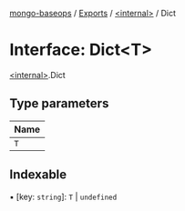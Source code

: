 [mongo-baseops](../README.md) / [Exports](../modules.md) / [\<internal\>](../modules/internal_.md) / Dict

# Interface: Dict\<T\>

[\<internal\>](../modules/internal_.md).Dict

## Type parameters

| Name |
| :------ |
| `T` |

## Indexable

▪ [key: `string`]: `T` \| `undefined`
